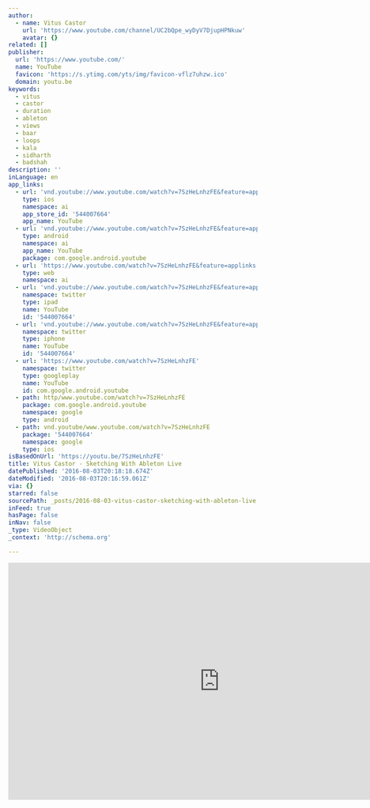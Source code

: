 ```yaml
---
author:
  - name: Vitus Castor
    url: 'https://www.youtube.com/channel/UC2bQpe_wyDyV7DjupHPNkuw'
    avatar: {}
related: []
publisher:
  url: 'https://www.youtube.com/'
  name: YouTube
  favicon: 'https://s.ytimg.com/yts/img/favicon-vflz7uhzw.ico'
  domain: youtu.be
keywords:
  - vitus
  - castor
  - duration
  - ableton
  - views
  - baar
  - loops
  - kala
  - sidharth
  - badshah
description: ''
inLanguage: en
app_links:
  - url: 'vnd.youtube://www.youtube.com/watch?v=7SzHeLnhzFE&feature=applinks'
    type: ios
    namespace: ai
    app_store_id: '544007664'
    app_name: YouTube
  - url: 'vnd.youtube://www.youtube.com/watch?v=7SzHeLnhzFE&feature=applinks'
    type: android
    namespace: ai
    app_name: YouTube
    package: com.google.android.youtube
  - url: 'https://www.youtube.com/watch?v=7SzHeLnhzFE&feature=applinks'
    type: web
    namespace: ai
  - url: 'vnd.youtube://www.youtube.com/watch?v=7SzHeLnhzFE&feature=applinks'
    namespace: twitter
    type: ipad
    name: YouTube
    id: '544007664'
  - url: 'vnd.youtube://www.youtube.com/watch?v=7SzHeLnhzFE&feature=applinks'
    namespace: twitter
    type: iphone
    name: YouTube
    id: '544007664'
  - url: 'https://www.youtube.com/watch?v=7SzHeLnhzFE'
    namespace: twitter
    type: googleplay
    name: YouTube
    id: com.google.android.youtube
  - path: http/www.youtube.com/watch?v=7SzHeLnhzFE
    package: com.google.android.youtube
    namespace: google
    type: android
  - path: vnd.youtube/www.youtube.com/watch?v=7SzHeLnhzFE
    package: '544007664'
    namespace: google
    type: ios
isBasedOnUrl: 'https://youtu.be/7SzHeLnhzFE'
title: Vitus Castor - Sketching With Ableton Live
datePublished: '2016-08-03T20:18:18.674Z'
dateModified: '2016-08-03T20:16:59.061Z'
via: {}
starred: false
sourcePath: _posts/2016-08-03-vitus-castor-sketching-with-ableton-live.md
inFeed: true
hasPage: false
inNav: false
_type: VideoObject
_context: 'http://schema.org'

---
```

<iframe src="https://cdn.embedly.com/widgets/media.html?src=https%3A%2F%2Fwww.youtube.com%2Fembed%2F7SzHeLnhzFE%3Ffeature%3Doembed&amp;url=http%3A%2F%2Fwww.youtube.com%2Fwatch%3Fv%3D7SzHeLnhzFE&amp;image=https%3A%2F%2Fi.ytimg.com%2Fvi%2F7SzHeLnhzFE%2Fhqdefault.jpg&amp;key=b7d04c9b404c499eba89ee7072e1c4f7&amp;type=text%2Fhtml&amp;schema=youtube" width="854" height="480" scrolling="no" frameborder="0" allowfullscreen="" style=""></iframe>